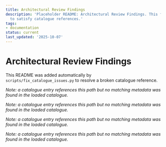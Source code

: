 ```yaml
---
title: Architectural Review Findings
description: 'Placeholder README: Architectural Review Findings. This file was auto-generated
  to satisfy catalogue references.'
tags:
- documentation
status: current
last_updated: '2025-10-07'
---
```


# Architectural Review Findings

This README was added automatically by `scripts/fix_catalogue_issues.py` to resolve a broken catalogue reference.


*Note: a catalogue entry references this path but no matching metadata was found in the loaded catalogue.*



*Note: a catalogue entry references this path but no matching metadata was found in the loaded catalogue.*



*Note: a catalogue entry references this path but no matching metadata was found in the loaded catalogue.*



*Note: a catalogue entry references this path but no matching metadata was found in the loaded catalogue.*
